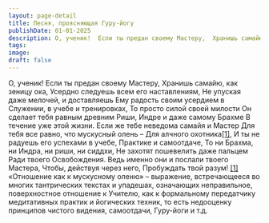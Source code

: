 ```yaml
---
layout: page-detail
title: Песня, проясняющая Гуру-йогу
publishDate: 01-01-2025
description: О, ученик!  Если ты предан своему Мастеру,  Хранишь самайю, как зеницу ока,  Усердно следуешь всем его наставлениям,  Не упуская даже мелочей, и доставляешь  Ему радость своим усердием в  Служении, в учебе и тренировках,  То просто силой своей милости...
tags:
image:
draft: false
---
```

О, ученик!  Если ты предан своему Мастеру,  Хранишь самайю, как зеницу ока,  Усердно следуешь всем его наставлениям,  Не упуская даже мелочей, и доставляешь  Ему радость своим усердием в  Служении, в учебе и тренировках,  То просто силой своей милости  Он сделает тебя равным древним  Риши, Индре и даже самому Брахме  В течение уже этой жизни.  Если же тебе неведома самайя и Мастер  Для тебя все равно, что мускусный олень –  Для алчного охотника[\[1\]](#%5Fftn1),  И ты не радуешь его успехами в учебе,  Практике и самоотдаче,  То ни Брахма, ни Индра, ни риши, ни сиддхи,  Не захотят пошевелить даже пальцем  Ради твоего Освобождения.  Ведь именно они и послали твоего Мастера,  Чтобы, действуя через него,  Пробуждать твой разум! [\[1\]](#%5Fftnref1) «Отношение как к мускусному оленю» – выражение, встречающееся во многих тантрических текстах и упадешах, означающих неправильное, поверхностное отношение к Учителю, как к формальному передатчику медитативных практик и йогических техник, то есть недооценку принципов чистого видения, самоотдачи, Гуру-йоги и т.д.